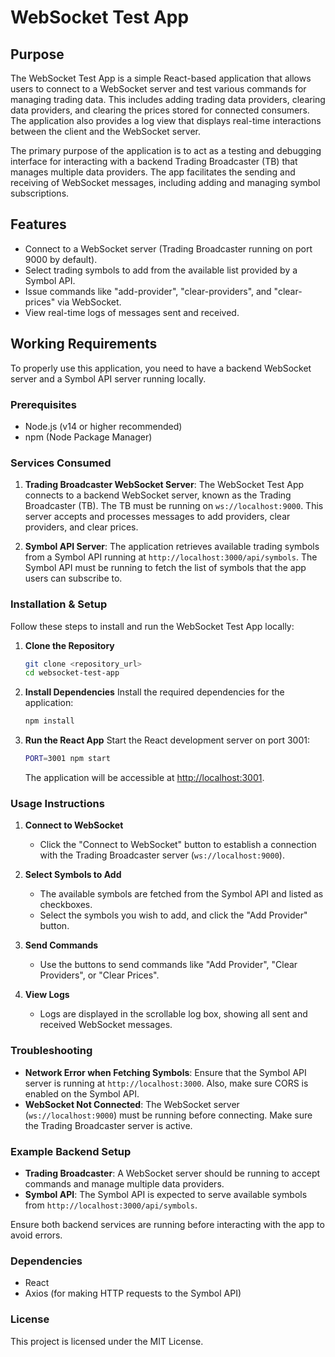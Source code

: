 # WebSocket Test App

## Purpose

The WebSocket Test App is a simple React-based application that allows users to connect to a WebSocket server and test various commands for managing trading data. This includes adding trading data providers, clearing data providers, and clearing the prices stored for connected consumers. The application also provides a log view that displays real-time interactions between the client and the WebSocket server.

The primary purpose of the application is to act as a testing and debugging interface for interacting with a backend Trading Broadcaster (TB) that manages multiple data providers. The app facilitates the sending and receiving of WebSocket messages, including adding and managing symbol subscriptions.

## Features

- Connect to a WebSocket server (Trading Broadcaster running on port 9000 by default).
- Select trading symbols to add from the available list provided by a Symbol API.
- Issue commands like "add-provider", "clear-providers", and "clear-prices" via WebSocket.
- View real-time logs of messages sent and received.

## Working Requirements

To properly use this application, you need to have a backend WebSocket server and a Symbol API server running locally.

### Prerequisites

- Node.js (v14 or higher recommended)
- npm (Node Package Manager)

### Services Consumed

1. **Trading Broadcaster WebSocket Server**: The WebSocket Test App connects to a backend WebSocket server, known as the Trading Broadcaster (TB). The TB must be running on `ws://localhost:9000`. This server accepts and processes messages to add providers, clear providers, and clear prices.

2. **Symbol API Server**: The application retrieves available trading symbols from a Symbol API running at `http://localhost:3000/api/symbols`. The Symbol API must be running to fetch the list of symbols that the app users can subscribe to.

### Installation & Setup

Follow these steps to install and run the WebSocket Test App locally:

1. **Clone the Repository**

   ```bash
   git clone <repository_url>
   cd websocket-test-app
   ```

2. **Install Dependencies** Install the required dependencies for the application:

   ```bash
   npm install
   ```

3. **Run the React App** Start the React development server on port 3001:

   ```bash
   PORT=3001 npm start
   ```

   The application will be accessible at [http://localhost:3001](http://localhost:3001).

### Usage Instructions

1. **Connect to WebSocket**

   - Click the "Connect to WebSocket" button to establish a connection with the Trading Broadcaster server (`ws://localhost:9000`).

2. **Select Symbols to Add**

   - The available symbols are fetched from the Symbol API and listed as checkboxes.
   - Select the symbols you wish to add, and click the "Add Provider" button.

3. **Send Commands**

   - Use the buttons to send commands like "Add Provider", "Clear Providers", or "Clear Prices".

4. **View Logs**

   - Logs are displayed in the scrollable log box, showing all sent and received WebSocket messages.

### Troubleshooting

- **Network Error when Fetching Symbols**: Ensure that the Symbol API server is running at `http://localhost:3000`. Also, make sure CORS is enabled on the Symbol API.
- **WebSocket Not Connected**: The WebSocket server (`ws://localhost:9000`) must be running before connecting. Make sure the Trading Broadcaster server is active.

### Example Backend Setup

- **Trading Broadcaster**: A WebSocket server should be running to accept commands and manage multiple data providers.
- **Symbol API**: The Symbol API is expected to serve available symbols from `http://localhost:3000/api/symbols`.

Ensure both backend services are running before interacting with the app to avoid errors.

### Dependencies

- React
- Axios (for making HTTP requests to the Symbol API)

### License

This project is licensed under the MIT License.
